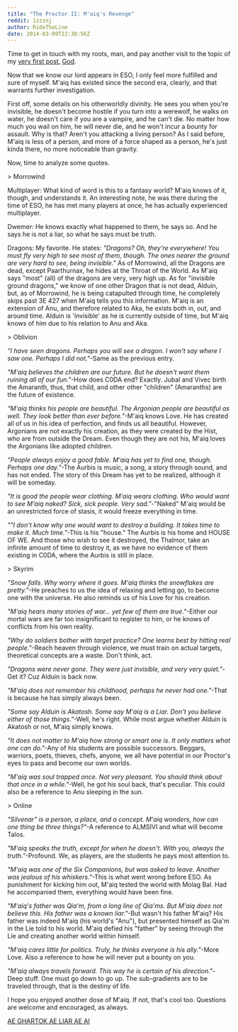 ```yaml
---
title: "The Proctor II: M'aiq's Revenge"
reddit: 1zzznj
author: RideTheLine
date: 2014-03-09T22:38:56Z
---
```


Time to get in touch with my roots, man, and pay another visit to the topic of my [very first post](http://www.reddit.com/r/teslore/comments/1tp1oa/the_proctor/), [God](http://images.uesp.net/3/3a/MW-npc-M%27Aiq_the_Liar.jpg).  

Now that we know our lord appears in ESO, I only feel more fulfilled and sure of myself. M'aiq has existed since the second era, clearly, and that warrants further investigation.  

First off, some details on his otherworldly divinity. He sees you when you're invisible, he doesn't become hostile if you turn into a werewolf, he walks on water, he doesn't care if you are a vampire, and he can't die. No matter how much you wail on him, he will never die, and he won't incur a bounty for assault. Why is that? Aren't you attacking a living person? As I said before, M'aiq is less of a person, and more of a force shaped as a person, he's just kinda there, no more noticeable than gravity.  

Now, time to analyze some quotes.  

&gt; Morrowind  

Multiplayer: What kind of word is this to a fantasy world? M'aiq knows of it, though, and understands it. An interesting note, he was there during the time of ESO, he has met many players at once, he has actually experienced multiplayer.  

Dwemer: He knows exactly what happened to them, he says so. And he says he is not a liar, so what he says must be truth.  

Dragons: My favorite. He states: *"Dragons? Oh, they're everywhere! You must fly very high to see most of them, though. The ones nearer the ground are very hard to see, being invisible."* As of Morrowind, all the Dragons are dead, except Paarthurnax, he hides at the Throat of the World. As M'aiq says "most" (all) of the dragons are very, very high up. As for "invisible ground dragons," we know of one other Dragon that is not dead, Alduin, but, as of Morrowind, he is being catapulted through time, he completely skips past 3E 427 when M'aiq tells you this information. M'aiq is an extension of Anu, and therefore related to Aka, he exists both in, out, and around time. Alduin is 'invisible' as he is currently outside of time, but M'aiq knows of him due to his relation to Anu and Aka.  

&gt; Oblivion  

*"I have seen dragons. Perhaps you will see a dragon. I won't say where I saw one. Perhaps I did not."*-Same as the previous entry.  

*"M'aiq believes the children are our future. But he doesn't want them ruining all of our fun."*-How does C0DA end? Exactly. Jubal and Vivec birth the Amaranth, thus, that child, and other other "children" (Amaranths) are the future of existence.  

*"M'aiq thinks his people are beautiful. The Argonian people are beautiful as well. They look better than ever before."*-M'aiq knows Love. He has created all of us in his idea of perfection, and finds us all beautiful. However, Argonians are not exactly his creation, as they were created by the Hist, who are from outside the Dream. Even though they are not his, M'aiq loves the Argonians like adopted children.  

*"People always enjoy a good fable. M'aiq has yet to find one, though. Perhaps one day."*-The Aurbis is music, a song, a story through sound, and has not ended. The story of this Dream has yet to be realized, although it will be someday.  

*"It is good the people wear clothing. M'aiq wears clothing. Who would want to see M'aiq naked? Sick, sick people. Very sad."*-"Naked" M'aiq would be an unrestricted force of stasis, it would freeze everything in time.  

*""I don't know why one would want to destroy a building. It takes time to make it. Much time."*-This is his "house." The Aurbis is his home and HOUSE OF WE. And those who wish to see it destroyed, the Thalmor, take an infinite amount of time to destroy it, as we have no evidence of them existing in C0DA, where the Aurbis is still in place.  

&gt; Skyrim  

*"Snow falls. Why worry where it goes. M'aiq thinks the snowflakes are pretty."*-He preaches to us the idea of relaxing and letting go, to become one with the universe. He also reminds us of his Love for his creation.  

*"M'aiq hears many stories of war... yet few of them are true."*-Either our mortal wars are far too insignificant to register to him, or he knows of conflicts from his own reality.  

*"Why do soldiers bother with target practice? One learns best by hitting real people."*-Reach heaven through violence, we must train on actual targets, theoretical concepts are a waste. Don't think, act.  

*"Dragons were never gone. They were just invisible, and very very quiet."*-Get it? Cuz Alduin is back now.  

*"M'aiq does not remember his childhood, perhaps he never had one."*-That is because he has simply always been.  

*"Some say Alduin is Akatosh. Some say M'aiq is a Liar. Don't you believe either of those things."*-Well, he's right. While most argue whether Alduin is Akatosh or not, M'aiq simply knows.  

*"It does not matter to M'aiq how strong or smart one is. It only matters what one can do."*-Any of his students are possible successors. Beggars, warriors, poets, thieves, chefs, anyone, we all have potential in our Proctor's eyes to pass and become our own worlds.  

*"M'aiq was soul trapped once. Not very pleasant. You should think about that once in a while."*-Well, he got his soul back, that's peculiar. This could also be a reference to Anu sleeping in the sun.  

&gt; Online  

*"Silvenar" is a person, a place, and a concept. M'aiq wonders, how can one thing be three things?"*-A reference to ALMSIVI and what will become Talos.  

*"M'aiq speaks the truth, except for when he doesn't. With you, always the truth."*-Profound. We, as players, are the students he pays most attention to.  

*"M'aiq was one of the Six Companions, but was asked to leave. Another was jealous of his whiskers."*-This is what went wrong before ESO. As punishment for kicking him out, M'aiq tested the world with Molag Bal. Had he accompanied them, everything would have been fine.  

*"M'aiq's father was Qia'm, from a long line of Qia'ms. But M'aiq does not believe this. His father was a known liar."*-But wasn't his father M'aiq? His father was indeed M'aiq (his world's "Anu"), but presented himself as Qia'm in the Lie told to his world. M'aiq defied his "father" by seeing through the Lie and creating another world within himself.  

*"M'aiq cares little for politics. Truly, he thinks everyone is his ally."*-More Love. Also a reference to how he will never put a bounty on you.  

*"M'aiq always travels forward. This way he is certain of his direction."*-Deep stuff. One must go down to go up. The sub-gradients are to be traveled through, that is the destiny of life.  

I hope you enjoyed another dose of M'aiq. If not, that's cool too. Questions are welcome and encouraged, as always.  

[AE GHARTOK AE LIAR AE AI](http://images.uesp.net/e/ec/ON-npc-M%27aiq_the_Liar.jpg)
